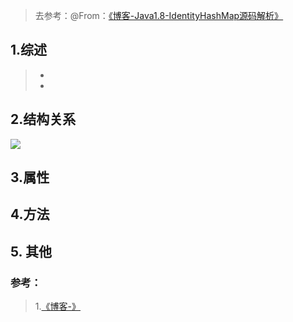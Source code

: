 > 去参考：@From：[《博客-Java1.8-IdentityHashMap源码解析》](https://www.jianshu.com/p/1b441546078a)



## 1.综述

> - 
> - 

## 2.结构关系

![](E:/soft/24.Typora/Typora)

## 3.属性



## 4.方法



## 5. 其他



### 参考：

> 1.[《博客-》]()
>
> 



